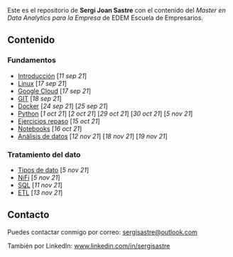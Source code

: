 Este es el repositorio de **Sergi Joan Sastre** con el contenido del *Master en Data Analytics para la Empresa* de EDEM Escuela de Empresarios.

## Contenido

### Fundamentos

- [Introducción](Fundamentos/Introduccion_Apuntes.md)	[*11 sep 21*]
- [Linux](Fundamentos/Linux)	[*17 sep 21*]
- [Google Cloud](Fundamentos/Google_Cloud_Apuntes.md)	[*17 sep 21*]
- [GIT](Fundamentos/Git_Apuntes.md)	[*18 sep 21*]
- [Docker](Fundamentos/Docker)	[*24 sep 21*] [*25 sep 21*]
- [Python](Fundamentos/Python)	[*1 oct 21*] [*2 oct 21*] [*29 oct 21*] [*30 oct 21*] [*5 nov 21*]
- [Ejercicios repaso](Fundamentos/Ejercicios_Repaso) [*15 oct 21*]
- [Notebooks](Fundamentos/Notebooks)	[*16 oct 21*]
- [Análisis de datos](Fundamentos/AnalisisDatos)	[*12 nov 21*] [*18 nov 21*] [*19 nov 21*]

### Tratamiento del dato

- [Tipos de dato](TratamientoDato/TiposDato)	[*5 nov 21*]
- [NiFi](TratamientoDato/NiFi)	[*5 nov 21*]
- [SQL](TratamientoDato/SQL)	[*11 nov 21*]
- [ETL](TratamientoDato/ETL)	[*13 nov 21*]

## Contacto

Puedes contactar conmigo por correo: sergisastre@outlook.com

También por LinkedIn: www.linkedin.com/in/sergisastre